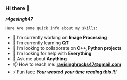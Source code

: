 ### Hi there 👋

**_r4gesingh47_**

`Here Are some quick info about my skills:`

- 🔭 I’m currently working on **Image Processing**
- 🌱 I’m currently learning **QT**
- 👯 I’m looking to collaborate on **C++,Python projects**
- 🤔 I’m looking for help with **Everything**
- 💬 Ask me about **Anything**
- 📫 How to reach me: **ravisinghrocks47@gmail.com** 
- ⚡ Fun fact: ***Your wasted your time reading this !!!***

